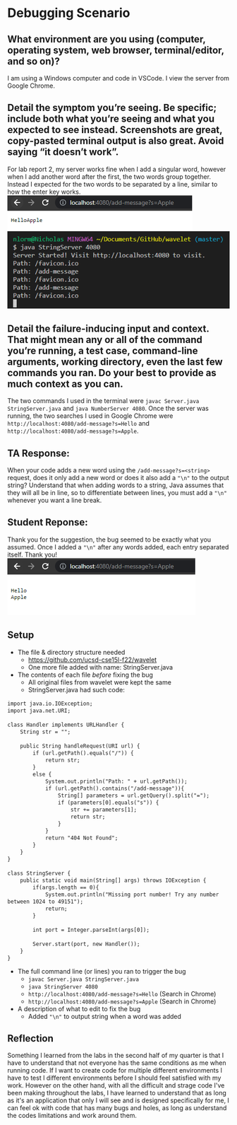 # Debugging Scenario
## What environment are you using (computer, operating system, web browser, terminal/editor, and so on)?  
I am using a Windows computer and code in VSCode. I view the server from Google Chrome.
  
## Detail the symptom you’re seeing. Be specific; include both what you’re seeing and what you expected to see instead. Screenshots are great, copy-pasted terminal output is also great. Avoid saying “it doesn’t work”.  
For lab report 2, my server works fine when I add a singular word, however when I add another word after the first, the two words group together. Instead I expected for the two words to be separated by a line, similar to how the enter key works.
![Image](Failure_Symptom_1.png)
![Image](Failure_Symptom_2.png)
  
## Detail the failure-inducing input and context. That might mean any or all of the command you’re running, a test case, command-line arguments, working directory, even the last few commands you ran. Do your best to provide as much context as you can.  
The two commands I used in the terminal were `javac Server.java StringServer.java` and `java NumberServer 4080`. Once the server was running, the two searches I used in Google Chrome were `http://localhost:4080/add-message?s=Hello` and `http://localhost:4080/add-message?s=Apple`.

## TA Response:  
When your code adds a new word using the `/add-message?s=<string>` request, does it only add a new word or does it also add a `"\n"` to the output string? Understand that when adding words to a string, Java assumes that they will all be in line, so to differentiate between lines, you must add a `"\n"` whenever you want a line break.

## Student Reponse:  
Thank you for the suggestion, the bug seemed to be exactly what you assumed. Once I added a `"\n"` after any words added, each entry separated itself. Thank you!
![Image](Fixed.png)

## Setup  
* The file & directory structure needed
  * https://github.com/ucsd-cse15l-f22/wavelet
  * One more file added with name:  StringServer.java
* The contents of each file *before* fixing the bug
  * All original files from wavelet were kept the same
  * StringServer.java had such code:
```
import java.io.IOException;
import java.net.URI;

class Handler implements URLHandler {
    String str = "";

    public String handleRequest(URI url) {
        if (url.getPath().equals("/")) {
            return str;
        } 
        else {
            System.out.println("Path: " + url.getPath());
            if (url.getPath().contains("/add-message")){
                String[] parameters = url.getQuery().split("=");
                if (parameters[0].equals("s")) {
                    str += parameters[1];
                    return str;
                }
            }
            return "404 Not Found";
        }
    }
}

class StringServer {
    public static void main(String[] args) throws IOException {
        if(args.length == 0){
            System.out.println("Missing port number! Try any number between 1024 to 49151");
            return;
        }

        int port = Integer.parseInt(args[0]);

        Server.start(port, new Handler());
    }
}
```
* The full command line (or lines) you ran to trigger the bug
  * `javac Server.java StringServer.java`
  * `java StringServer 4080`
  * `http://localhost:4080/add-message?s=Hello` (Search in Chrome)
  * `http://localhost:4080/add-message?s=Apple` (Search in Chrome)
* A description of what to edit to fix the bug
  * Added `"\n"` to output string when a word was added

## Reflection  
Something I learned from the labs in the second half of my quarter is that I have to understand that not everyone has the same conditions as me when running code. If I want to create code for multiple different environments I have to test I different environments before I should feel satisfied with my work. However on the other hand, with all the difficult and strage code I've been making throughout the labs, I have learned to understand that as long as it's an application that only I will see and is designed specifically for me, I can feel ok with code that has many bugs and holes, as long as understand the codes limitations and work around them.
